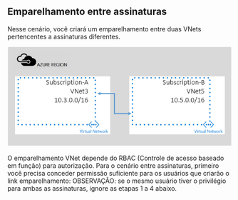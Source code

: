 ## Emparelhamento entre assinaturas

Nesse cenário, você criará um emparelhamento entre duas VNets pertencentes a assinaturas diferentes.

![cenário entre assinaturas](./media/virtual-networks-create-vnetpeering-scenario-crosssub-include/figure01.PNG)

O emparelhamento VNet depende do RBAC (Controle de acesso baseado em função) para autorização. Para o cenário entre assinaturas, primeiro você precisa conceder permissão suficiente para os usuários que criarão o link emparelhamento: OBSERVAÇÃO: se o mesmo usuário tiver o privilégio para ambas as assinaturas, ignore as etapas 1 a 4 abaixo.

<!---HONumber=AcomDC_0803_2016-->